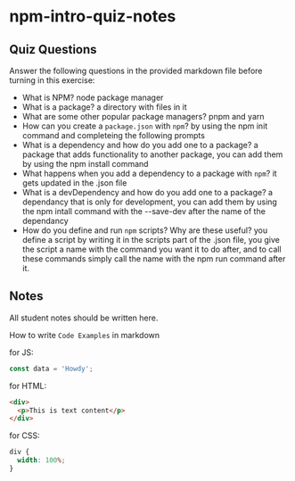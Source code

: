 # npm-intro-quiz-notes

## Quiz Questions

Answer the following questions in the provided markdown file before turning in this exercise:

- What is NPM?
  node package manager
- What is a package?
  a directory with files in it
- What are some other popular package managers?
  pnpm and yarn
- How can you create a `package.json` with `npm`?
  by using the npm init command and completeing the following prompts
- What is a dependency and how do you add one to a package?
  a package that adds functionality to another package, you can add them by using the npm install command
- What happens when you add a dependency to a package with `npm`?
  it gets updated in the .json file
- What is a devDependency and how do you add one to a package?
  a dependancy that is only for development, you can add them by using the npm intall command with the --save-dev after the name of the dependancy
- How do you define and run `npm` scripts? Why are these useful?
  you define a script by writing it in the scripts part of the .json file, you give the script a name with the command you want it to do after, and to call these commands simply call the name with the npm run command after it.

## Notes

All student notes should be written here.

How to write `Code Examples` in markdown

for JS:

```javascript
const data = 'Howdy';
```

for HTML:

```html
<div>
  <p>This is text content</p>
</div>
```

for CSS:

```css
div {
  width: 100%;
}
```
